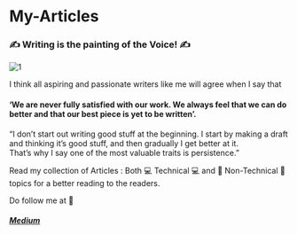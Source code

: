 # My-Articles

### ✍️ Writing is the painting of the Voice! ✍️
![1](https://user-images.githubusercontent.com/40588715/87866235-cc6d0780-c99c-11ea-8c7d-680cdda38cf2.jpg) 

I think all aspiring and passionate writers like me will agree when I say that </br>
#### ‘We are never fully satisfied with our work. We always feel that we can do better and that our best piece is yet to be written’. </br>

“I don’t start out writing good stuff at the beginning. I start by making a draft and thinking it’s good stuff, and then gradually I get better at it.</br>
That’s why I say one of the most valuable traits is persistence.” </br>

Read my collection of Articles : Both 💻 Technical 💻 and 🔖 Non-Technical 🔖 topics for a better reading to the readers.</br>

Do follow me at 🤲
##### [Medium](https://medium.com/@Eshita_Nandy) </br>

